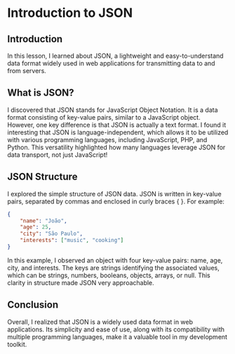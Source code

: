 # Introduction to JSON

## Introduction
In this lesson, I learned about JSON, a lightweight and easy-to-understand data format widely used in web applications for transmitting data to and from servers.

## What is JSON?
I discovered that JSON stands for JavaScript Object Notation. It is a data format consisting of key-value pairs, similar to a JavaScript object. However, one key difference is that JSON is actually a text format. I found it interesting that JSON is language-independent, which allows it to be utilized with various programming languages, including JavaScript, PHP, and Python. This versatility highlighted how many languages leverage JSON for data transport, not just JavaScript!

## JSON Structure
I explored the simple structure of JSON data. JSON is written in key-value pairs, separated by commas and enclosed in curly braces { }. For example:

```json
{
    "name": "João",
    "age": 25,
    "city": "São Paulo",
    "interests": ["music", "cooking"]
}
```

In this example, I observed an object with four key-value pairs: name, age, city, and interests. The keys are strings identifying the associated values, which can be strings, numbers, booleans, objects, arrays, or null. This clarity in structure made JSON very approachable.

## Conclusion
Overall, I realized that JSON is a widely used data format in web applications. Its simplicity and ease of use, along with its compatibility with multiple programming languages, make it a valuable tool in my development toolkit.